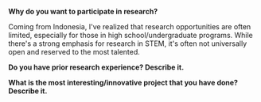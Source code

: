 
**Why do you want to participate in research?**

Coming from Indonesia, I've realized that research opportunities are often limited, especially for those in high school/undergraduate programs. While there's a strong emphasis for research in STEM, it's often not universally open and reserved to the most talented. 

**Do you have prior research experience? Describe it.**



**What is the most interesting/innovative project that you have done? Describe it.**